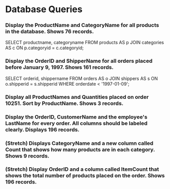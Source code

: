 # Database Queries

### Display the ProductName and CategoryName for all products in the database. Shows 76 records.

SELECT productname, categoryname FROM products AS p
JOIN categories AS c ON p.categoryid = c.categoryid;

### Display the OrderID and ShipperName for all orders placed before January 9, 1997. Shows 161 records.

SELECT orderid, shippername FROM orders AS o
JOIN shippers AS s ON o.shipperid = s.shipperid
WHERE orderdate < '1997-01-09';

### Display all ProductNames and Quantities placed on order 10251. Sort by ProductName. Shows 3 records.

### Display the OrderID, CustomerName and the employee's LastName for every order. All columns should be labeled clearly. Displays 196 records.

### (Stretch)  Displays CategoryName and a new column called Count that shows how many products are in each category. Shows 9 records.

### (Stretch) Display OrderID and a  column called ItemCount that shows the total number of products placed on the order. Shows 196 records. 